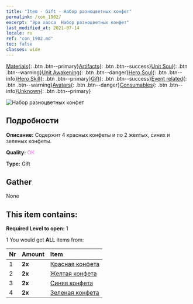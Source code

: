 ```yaml
---
title: "Item - Gift - Набор разноцветных конфет"
permalink: /con_1902/
excerpt: "Эра хаоса  Набор разноцветных конфет"
last_modified_at: 2021-07-14
locale: ru
ref: "con_1902.md"
toc: false
classes: wide
---
```

 [Materials](/ItemsRU/){: .btn .btn--primary}[Artifacts](/ItemsRU/Artifacts/){: .btn .btn--success}[Unit Soul](/ItemsRU/UnitSoul/){: .btn .btn--warning}[Unit Awakening](/ItemsRU/UnitAwakening/){: .btn .btn--danger}[Hero Soul](/ItemsRU/HeroSoul/){: .btn .btn--info}[Hero Skill](/ItemsRU/HeroSkill/){: .btn .btn--primary}[Gift](/ItemsRU/Gift/){: .btn .btn--success}[Event related](/ItemsRU/Events/){: .btn .btn--warning}[Avatars](/ItemsRU/Avatars/){: .btn .btn--danger}[Consumables](/ItemsRU/Consumables/){: .btn .btn--info}[Unknown](/ItemsRU/Unknown/){: .btn .btn--primary}

 ![Набор разноцветных конфет](/images/t/i_907525.png)

## Подробности
 **Описание:** Содержит 4 красных конфеты и по 2 желтых, синих и зеленых конфеты.

 **Quality:** <span style="color: #DA70D6">OK</span>

 **Type:** Gift

## Gather

  None

## This item contains:

 **Required Level to open:** 1

 1 You would get **ALL** items  from:

  | Nr | Amount |     Item    |
  |:---|:-------|:------------|
  | 1 |  **2x** | [Красная конфета](/ItemsRU/con_549/) |  | 
  | 2 |  **2x** | [Желтая конфета](/ItemsRU/con_550/) |  | 
  | 3 |  **2x** | [Синяя конфета](/ItemsRU/con_551/) |  | 
  | 4 |  **2x** | [Зеленая конфета](/ItemsRU/con_552/) |  | 
